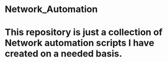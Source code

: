 # Network_Automation
# This repository is just a collection of Network automation scripts I have created on a needed basis.

